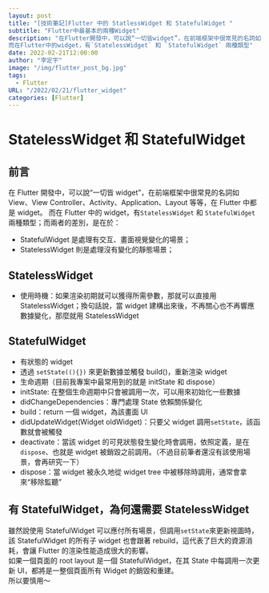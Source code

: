 ```yaml
---
layout: post
title: "[技術筆記]Flutter 中的 StatlessWidget 和 StatefulWidget "
subtitle: "Flutter中最基本的兩種Widget"
description: "在Flutter開發中，可以說“一切皆widget”，在前端框架中很常見的名詞如View、View Controller、Activity、Application、Layout等等，在Flutter中都是widget。 
而在Flutter中的widget，有`StatelessWidget` 和 `StatefulWidget` 兩種類型"
date: 2022-02-21T12:00:00
author: "李定宇"
image: "/img/flutter_post_bg.jpg"
tags:
  - Flutter
URL: "/2022/02/21/flutter_widget"
categories: [Flutter]
---
```


# StatelessWidget 和 StatefulWidget

## 前言

在 Flutter 開發中，可以說“一切皆 widget”，在前端框架中很常見的名詞如 View、View Controller、Activity、Application、Layout 等等，在 Flutter 中都是 widget。
而在 Flutter 中的 widget，有`StatelessWidget` 和 `StatefulWidget` 兩種類型；而兩者的差別，是在於：

- StatefulWidget 是處理有交互、畫面視覺變化的場景；
- StatelessWidget 則是處理沒有變化的靜態場景；

## StatelessWidget

- 使用時機：如果渲染初期就可以獲得所需參數，那就可以直接用 StatelessWidget；換句話說，當 widget 建構出來後，不再關心也不再響應數據變化，那麼就用 StatelessWidget

## StatefulWidget

- 有狀態的 widget
- 透過 `setState((){})` 來更新數據並觸發 build()，重新渲染 widget
- 生命週期（目前我專案中最常用到的就是 initState 和 dispose）
- initState: 在整個生命週期中只會被調用一次，可以用來初始化一些數據
- didChangeDependencies：專門處理 State 依賴關係變化
- build：return 一個 widget，為該畫面 UI
- didUpdateWidget(Widget oldWidget)：只要父 widget 調用`setState`，該函數就會被觸發
- deactivate：當該 widget 的可見狀態發生變化時會調用，依照定義，是在`dispose`、也就是 widget 被銷毀之前調用。（不過目前筆者還沒有該使用場景，會再研究一下）
- dispose：當 widget 被永久地從 widget tree 中被移除時調用，通常會拿來“移除監聽”

## 有 StatefulWidget，為何還需要 StatelessWidget

雖然說使用 StatefulWidget 可以應付所有場景，但調用`setState`來更新視圖時，該 StatefulWidget 的所有子 widget 也會跟著 rebuild，這代表了巨大的資源消耗，會讓 Flutter 的渲染性能造成很大的影響。  
如果一個頁面的 root layout 是一個 StatefulWidget，在其 State 中每調用一次更新 UI，都將是一整個頁面所有 Widget 的銷毀和重建。  
所以要慎用～
